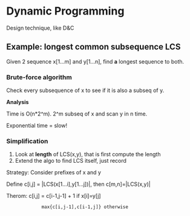 # Dynamic Programming
Design technique, like D&C

## Example: longest common subsequence LCS
Given 2 sequence x[1...m] and y[1...n], find **a** longest sequence to both.

### Brute-force algorithm
Check every subsequence of x to see if it is also a subseq of y.

**Analysis**

Time is O(n*2^m). 2^m subseq of x and scan y in n time.

Exponential time = slow!

### Simplification
1. Look at **length** of LCS(x,y), that is first compute the length
2. Extend the algo to find LCS itself, just record

Strategy: Consider prefixes of x and y

Define c[i,j] = |LCS(x[1...i],y[1...j])|, then c[m,n]=|LCS(x,y)|

Therom: c[i,j] = c[i-1,j-1] + 1 if x[i]=y[j]

                 max{c[i,j-1],c[i-1,j]} otherwise
